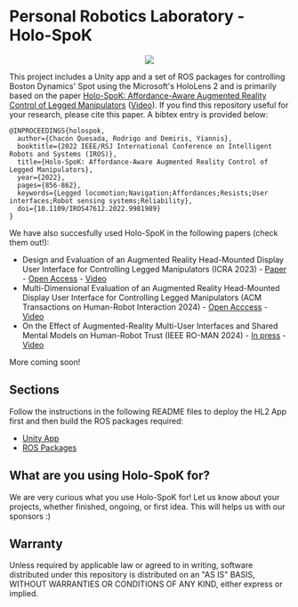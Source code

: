 # Personal Robotics Laboratory - Holo-SpoK

<div style="text-align: center;">

![](media/main.gif)

</div>

This project includes a Unity app and a set of ROS packages for controlling Boston Dynamics' Spot using the Microsoft's HoloLens 2 and is primarily based on the paper [Holo-SpoK: Affordance-Aware Augmented Reality Control of Legged Manipulators](https://doi.org/10.1109/IROS47612.2022.9981989) ([Video](https://www.youtube.com/watch?v=IKRCgP6j_PU)). If you find this repository useful for your research, please cite this paper. A bibtex entry is provided below:

```
@INPROCEEDINGS{holospok,
  author={Chacón Quesada, Rodrigo and Demiris, Yiannis},
  booktitle={2022 IEEE/RSJ International Conference on Intelligent Robots and Systems (IROS)}, 
  title={Holo-SpoK: Affordance-Aware Augmented Reality Control of Legged Manipulators}, 
  year={2022},
  pages={856-862},
  keywords={Legged locomotion;Navigation;Affordances;Resists;User interfaces;Robot sensing systems;Reliability},
  doi={10.1109/IROS47612.2022.9981989}
}
```
We have also succesfully used Holo-SpoK in the following papers (check them out!):

* Design and Evaluation of an Augmented Reality Head-Mounted Display User Interface for Controlling Legged Manipulators (ICRA 2023) - [Paper](https://doi.org/10.1109/ICRA48891.2023.10161278) - [Open Access](https://spiral.imperial.ac.uk/handle/10044/1/107120) - [Video](https://www.youtube.com/watch?v=k4IMFTW_9iM)
* Multi-Dimensional Evaluation of an Augmented Reality Head-Mounted Display User Interface for Controlling Legged Manipulators (ACM Transactions on Human-Robot Interaction 2024) - [Open Acccess](https://doi.org/10.1145/3660649) - [Video](https://www.youtube.com/watch?v=I9IfQbMKc4c)
* On the Effect of Augmented-Reality Multi-User Interfaces and Shared Mental Models on Human-Robot Trust (IEEE RO-MAN 2024) - [In press]() - [Video](https://www.youtube.com/watch?v=mK19JpjVCs0)

More coming soon! 

## Sections

Follow the instructions in the following README files to deploy the HL2 App first and then build the ROS packages required:

* [Unity App](UnityApp/README.md)
* [ROS Packages](ROSPackages/README.md)

## What are you using Holo-SpoK for?

We are very curious what you use Holo-SpoK for! Let us know about your projects, whether finished, ongoing, or first idea. This will helps us with our sponsors :)

## Warranty

Unless required by applicable law or agreed to in writing, software distributed under this repository is distributed on an "AS IS" BASIS, WITHOUT WARRANTIES OR CONDITIONS OF ANY KIND, either express or implied.
